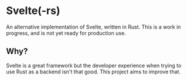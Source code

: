 # Svelte(-rs)

An alternative implementation of Svelte, written in Rust. This is a work in progress, and is not yet ready for production use.

## Why?

Svelte is a great framework but the developer experience when trying to use Rust as a backend isn't that good. This project aims to improve that.
